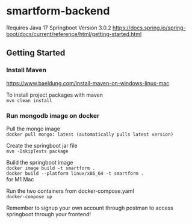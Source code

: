 # smartform-backend
Requires Java 17 
Springboot Version 3.0.2
https://docs.spring.io/spring-boot/docs/current/reference/html/getting-started.html

## Getting Started
### Install Maven 
https://www.baeldung.com/install-maven-on-windows-linux-mac

To install project packages with maven <br />
```mvn clean install```

### Run mongodb image on docker <br />

Pull the mongo image <br />
```docker pull mongo: latest (automatically pulls latest version)```<br />

Create the springboot jar file <br />
```mvn -DskipTests package``` <br />

Build the springboot image <br />
```docker image build -t smartform .``` <br />
```docker build --platform linux/x86_64 -t smartform .``` <br /> for M1 Mac

Run the two containers from docker-compose.yaml <br />
```docker-compose up```

Remember to signup your own account through postman to access springboot through your frontend!
